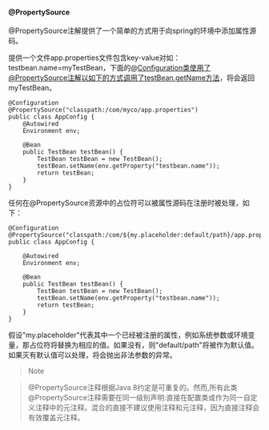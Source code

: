 #### @PropertySource

@PropertySource注解提供了一个简单的方式用于向spring的环境中添加属性源码。

提供一个文件app.properties文件包含key-value对如：testbean.name=myTestBean，下面的@Configuration类使用了@PropertySource注解以如下的方式调用了testBean.getName方法，将会返回myTestBean。

```
@Configuration
@PropertySource("classpath:/com/myco/app.properties")
public class AppConfig {
    @Autowired
    Environment env;
    
    @Bean
    public TestBean testBean() {
        TestBean testBean = new TestBean();
        testBean.setName(env.getProperty("testbean.name"));
        return testBean;
    }
}
```

任何在@PropertySource资源中的占位符可以被属性源码在注册时被处理，如下：

```
@Configuration
@PropertySource("classpath:/com/${my.placeholder:default/path}/app.properties")
public class AppConfig {

    @Autowired
    Environment env;
    
    @Bean
    public TestBean testBean() {
        TestBean testBean = new TestBean();
        testBean.setName(env.getProperty("testbean.name"));
        return testBean;
    }
}
```

假设"my.placeholder"代表其中一个已经被注册的属性，例如系统参数或环境变量，那占位符将替换为相应的值。如果没有，则"default/path"将被作为默认值。如果灭有默认值可以处理，将会抛出非法参数的异常。

>Note

>@PropertySource注释根据Java 8约定是可重复的。然而,所有此类@PropertySource注释需要在同一级别声明:直接在配置类或作为同一自定义注释中的元注释。混合的直接不建议使用注释和元注释，因为直接注释会有效覆盖元注释。
